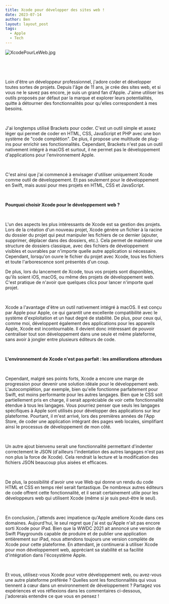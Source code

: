 ```yaml
---
title: Xcode pour développer des sites web !
date: 2023-07-14
author: Ben
layout: layout_post
tags:
  - Apple
  - Tech
---
```


<p class="p3"><img src="{{ "assets/img/XcodePourLeWeb.jpg" | relative_url }}" alt="XcodePourLeWeb.jpg"></p>
<p class="p4"><br></p>
<p class="p4"><br></p>
<p class="p2">Loin d'être un développeur professionnel, j'adore coder et développer toutes sortes de projets. Depuis l'âge de 11 ans, je crée des sites web, et si vous ne le savez pas encore, je suis un grand fan d'Apple. J'aime utiliser les outils proposés par défaut par la marque et explorer leurs potentialités, quitte à détourner des fonctionnalités pour qu'elles correspondent à mes besoins.</p>
<p class="p4"><br></p>
<p class="p2">J'ai longtemps utilisé Brackets pour coder. C'est un outil simple et assez léger qui permet de coder en HTML, CSS, JavaScript et PHP avec une bon système de "code complétion". De plus, il propose une multitude de plug-ins pour enrichir ses fonctionnalités. Cependant, Brackets n'est pas un outil nativement intégré à macOS et surtout, il ne permet pas le développement d'applications pour l'environnement Apple.</p>
<p class="p4"><br></p>
<p class="p2">C'est ainsi que j'ai commencé à envisager d'utiliser uniquement Xcode comme outil de développement. Et pas seulement pour le développement en Swift, mais aussi pour mes projets en HTML, CSS et JavaScript.</p>
<p class="p5"><b></b><br></p>
<p class="p2"><b>Pourquoi choisir Xcode pour le développement web ?</b></p>
<p class="p4"><br></p>
<p class="p2">L'un des aspects les plus intéressants de Xcode est sa gestion des projets. Lors de la création d'un nouveau projet, Xcode génère un fichier à la racine du dossier du projet qui peut manipuler les fichiers de ce dernier (ajouter, supprimer, déplacer dans des dossiers, etc.). Cela permet de maintenir une structure de dossiers classique, avec des fichiers de développement visibles et ouvrables par n'importe quelle autre application si nécessaire. Cependant, lorsqu'on ouvre le fichier du projet avec Xcode, tous les fichiers et toute l'arborescence sont présentés d'un coup.</p>
<p class="p2">De plus, lors du lancement de Xcode, tous vos projets sont disponibles, qu'ils soient iOS, macOS, ou même des projets de développement web. C'est pratique de n'avoir que quelques clics pour lancer n'importe quel projet.</p>
<p class="p4"><br></p>
<p class="p2">Xcode a l'avantage d'être un outil nativement intégré à macOS. Il est conçu par Apple pour Apple, ce qui garantit une excellente compatibilité avec le système d'exploitation et un haut degré de stabilité. De plus, pour ceux qui, comme moi, développent également des applications pour les appareils Apple, Xcode est incontournable. Il devient donc intéressant de pouvoir centraliser tout son développement dans une seule et même plateforme, sans avoir à jongler entre plusieurs éditeurs de code.</p>
<p class="p4"><br></p>
<p class="p2"><b>L'environnement de Xcode n'est pas parfait : les améliorations attendues</b></p>
<p class="p4"><b></b><br></p>
<p class="p2">Cependant, malgré ses points forts, Xcode a encore une marge de progression pour devenir une solution idéale pour le développement web. L'autocomplétion, par exemple, bien qu'elle fonctionne parfaitement pour Swift, est moins performante pour les autres langages. Bien que le CSS soit partiellement pris en charge, il serait appréciable de voir cette fonctionnalité étendue à tous les langages. Vous pourriez penser que seuls les langages spécifiques à Apple sont utilisés pour développer des applications sur leur plateforme. Pourtant, il m'est arrivé, lors des premières années de l'App Store, de coder une application intégrant des pages web locales, simplifiant ainsi le processus de développement de mon côté.</p>
<p class="p4"><br></p>
<p class="p2">Un autre ajout bienvenu serait une fonctionnalité permettant d'indenter correctement le JSON (d'ailleurs l'indentation des autres langages n'est pas non plus la force de Xcode). Cela rendrait la lecture et la modification des fichiers JSON beaucoup plus aisées et efficaces.</p>
<p class="p4"><br></p>
<p class="p2">De plus, la possibilité d'avoir une vue Web qui donne un rendu du code HTML et CSS en temps réel serait fantastique. De nombreux autres éditeurs de code offrent cette fonctionnalité, et il serait certainement utile pour les développeurs web qui utilisent Xcode (même si je suis peut-être le seul).</p>
<p class="p4"><br></p>
<p class="p2">En conclusion, j'attends avec impatience qu'Apple améliore Xcode dans ces domaines. Aujourd'hui, le seul regret que j'ai est qu'Apple n'ait pas encore sorti Xcode pour iPad. Bien que la WWDC 2021 ait annoncé une version de Swift Playgrounds capable de produire et de publier une application entièrement sur iPad, nous attendons toujours une version complète de Xcode pour cette plateforme. En attendant, je continuerai à utiliser Xcode pour mon développement web, appréciant sa stabilité et sa facilité d'intégration dans l'écosystème Apple.</p>
<p class="p4"><br></p>
<p class="p2">Et vous, utilisez-vous Xcode pour votre développement web, ou avez-vous une autre plateforme préférée ? Quelles sont les fonctionnalités qui vous tiennent à cœur dans un environnement de développement ? Partagez vos expériences et vos réflexions dans les commentaires ci-dessous, j'adorerais entendre ce que vous en pensez !</p>


